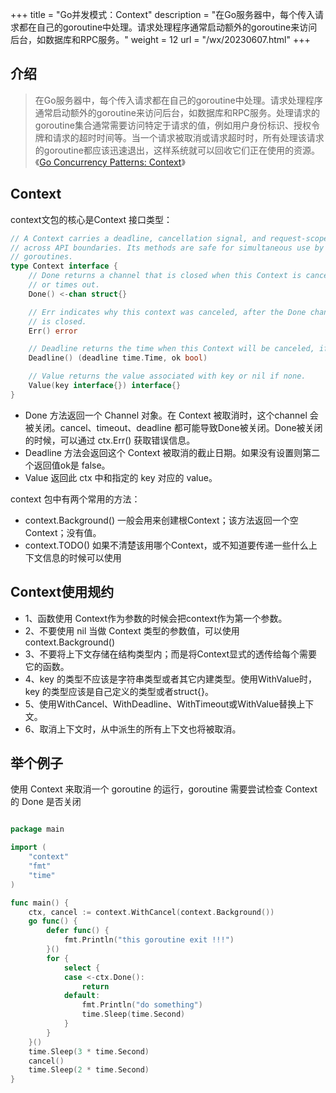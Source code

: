 +++
title = "Go并发模式：Context"
description = "在Go服务器中，每个传入请求都在自己的goroutine中处理。请求处理程序通常启动额外的goroutine来访问后台，如数据库和RPC服务。"
weight = 12
url = "/wx/20230607.html"
+++

## 介绍
> 在Go服务器中，每个传入请求都在自己的goroutine中处理。请求处理程序通常启动额外的goroutine来访问后台，如数据库和RPC服务。处理请求的goroutine集合通常需要访问特定于请求的值，例如用户身份标识、授权令牌和请求的超时时间等。当一个请求被取消或请求超时时，所有处理该请求的goroutine都应该迅速退出，这样系统就可以回收它们正在使用的资源。《[Go Concurrency Patterns: Context](https://go.dev/blog/context)》

## Context
context文包的核心是Context 接口类型：
```go
// A Context carries a deadline, cancellation signal, and request-scoped values
// across API boundaries. Its methods are safe for simultaneous use by multiple
// goroutines.
type Context interface {
    // Done returns a channel that is closed when this Context is canceled
    // or times out.
    Done() <-chan struct{}

    // Err indicates why this context was canceled, after the Done channel
    // is closed.
    Err() error

    // Deadline returns the time when this Context will be canceled, if any.
    Deadline() (deadline time.Time, ok bool)

    // Value returns the value associated with key or nil if none.
    Value(key interface{}) interface{}
}
```

- Done 方法返回一个 Channel 对象。在 Context 被取消时，这个channel 会被关闭。cancel、timeout、deadline 都可能导致Done被关闭。Done被关闭的时候，可以通过 ctx.Err() 获取错误信息。
- Deadline 方法会返回这个 Context 被取消的截止日期。如果没有设置则第二个返回值ok是 false。
- Value 返回此 ctx 中和指定的 key 对应的 value。

context 包中有两个常用的方法：

- context.Background() 一般会用来创建根Context；该方法返回一个空Context；没有值。
- context.TODO() 如果不清楚该用哪个Context，或不知道要传递一些什么上下文信息的时候可以使用
## Context使用规约
- 1、函数使用 Context作为参数的时候会把context作为第一个参数。
- 2、不要使用 nil 当做 Context 类型的参数值，可以使用 context.Background()
- 3、不要将上下文存储在结构类型内；而是将Context显式的透传给每个需要它的函数。
- 4、key 的类型不应该是字符串类型或者其它内建类型。使用WithValue时，key 的类型应该是自己定义的类型或者struct{}。
- 5、使用WithCancel、WithDeadline、WithTimeout或WithValue替换上下文。
- 6、取消上下文时，从中派生的所有上下文也将被取消。
## 举个例子
使用 Context 来取消一个 goroutine 的运行，goroutine 需要尝试检查 Context 的 Done 是否关闭
```go

package main

import (
	"context"
	"fmt"
	"time"
)

func main() {
	ctx, cancel := context.WithCancel(context.Background())
	go func() {
		defer func() {
			fmt.Println("this goroutine exit !!!")
		}()
		for {
			select {
			case <-ctx.Done():
				return
			default:
				fmt.Println("do something")
				time.Sleep(time.Second)
			}
		}
	}()
	time.Sleep(3 * time.Second)
	cancel()
	time.Sleep(2 * time.Second)
}
```
